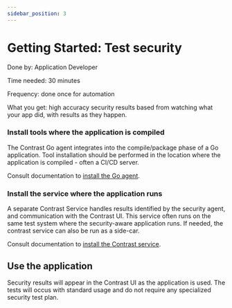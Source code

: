 ```yaml
---
sidebar_position: 3
---
```


# Getting Started: Test security

Done by: Application Developer

Time needed: 30 minutes

Frequency: done once for automation

What you get: high accuracy security results based from watching what your app did, with results as they happen.

###  Install tools where the application is compiled

The Contrast Go agent integrates into the compile/package phase of a Go application. Tool installation should be performed in the location where the application is compiled - often a CI/CD server.

Consult documentation to [install the Go agent](https://docs.contrastsecurity.com/en/install-go.html).

### Install the service where the application runs

A separate Contrast Service handles results identified by the security agent, and communication with the Contrast UI. This service often runs on the same test system where the security-aware application runs. If needed, the contrast service can also be run as a side-car.

Consult documentation to [install the Contrast service](https://docs.contrastsecurity.com/en/contrast-service.html).

## Use the application

Security results will appear in the Contrast UI as the application is used. The tests will occus with standard usage and do not require any specialized security test plan.
